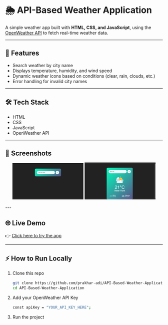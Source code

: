 # 🌦️ API-Based Weather Application

A simple weather app built with **HTML, CSS, and JavaScript**, using the [OpenWeather API](https://openweathermap.org/api) to fetch real-time weather data.

---

## 🚀 Features
- Search weather by city name
- Displays temperature, humidity, and wind speed
- Dynamic weather icons based on conditions (clear, rain, clouds, etc.)
- Error handling for invalid city names

---

## 🛠️ Tech Stack
- HTML
- CSS
- JavaScript
- OpenWeather API

---

## 📸 Screenshots
<p align="center">
  <img src="./images/S2.png" alt="Home Page" width="45%">
  <img src="./images/S1.png" alt="Weather Details" width="45%">
</p>
---

## 🌐 Live Demo
👉 [Click here to try the app](https://prakhar-adi.github.io/API-Based-Weather-Application/)

---

## ⚡ How to Run Locally
1. Clone this repo  
   ```bash
   git clone https://github.com/prakhar-adi/API-Based-Weather-Application.git
   cd API-Based-Weather-Application
2. Add your OpenWeather API Key
   ```bash
   const apiKey = "YOUR_API_KEY_HERE";
3. Run the project



